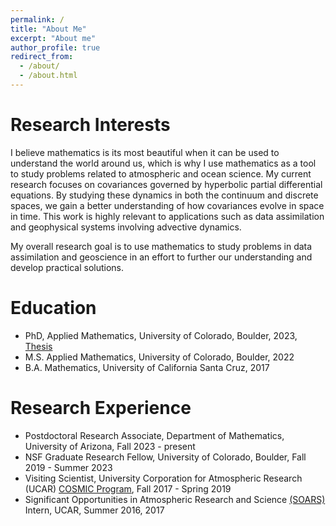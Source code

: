```yaml
---
permalink: /
title: "About Me"
excerpt: "About me"
author_profile: true
redirect_from: 
  - /about/
  - /about.html
---
```

Research Interests
======
I believe mathematics is its most beautiful when it can be used to understand the world around us, which is why I use mathematics as a tool to study problems related to atmospheric and ocean science. My current research focuses on covariances governed by hyperbolic partial differential equations. By studying these dynamics in both the continuum and discrete spaces, we gain a better understanding of how covariances evolve in space in time. This work is highly relevant to applications such as data assimilation and geophysical systems involving advective dynamics. 

My overall research goal is to use mathematics to study problems in data assimilation and geoscience in an effort to further our understanding and develop practical solutions. 

Education
======
* PhD, Applied Mathematics, University of Colorado, Boulder, 2023, [Thesis](https://scholar.colorado.edu/concern/graduate_thesis_or_dissertations/ng451k062)
* M.S. Applied Mathematics, University of Colorado, Boulder, 2022
* B.A. Mathematics, University of California Santa Cruz, 2017


Research Experience
======
* Postdoctoral Research Associate, Department of Mathematics, University of Arizona, Fall 2023 - present 
* NSF Graduate Research Fellow, University of Colorado, Boulder, Fall 2019 - Summer 2023
* Visiting Scientist, University Corporation for Atmospheric Research (UCAR) [COSMIC Program](https://www.cosmic.ucar.edu), Fall 2017 - Spring 2019
* Significant Opportunities in Atmospheric Research and Science [(SOARS)](https://soars.ucar.edu) Intern, UCAR, Summer 2016, 2017








